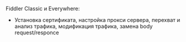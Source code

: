 Fiddler Classic и Everywhere:
- Установка сертификата, настройка прокси сервера, перехват и анализ трафика, модификация трафика, замена body request/responce

